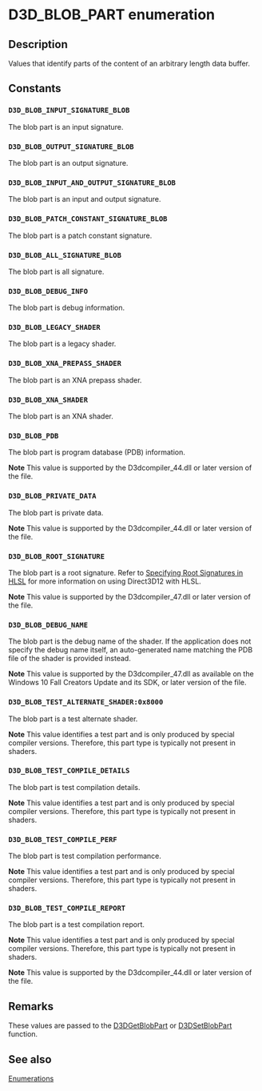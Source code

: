 # D3D_BLOB_PART enumeration

## Description

Values that identify parts of the content of an arbitrary length data buffer.

## Constants

### `D3D_BLOB_INPUT_SIGNATURE_BLOB`

The blob part is an input signature.

### `D3D_BLOB_OUTPUT_SIGNATURE_BLOB`

The blob part is an output signature.

### `D3D_BLOB_INPUT_AND_OUTPUT_SIGNATURE_BLOB`

The blob part is an input and output signature.

### `D3D_BLOB_PATCH_CONSTANT_SIGNATURE_BLOB`

The blob part is a patch constant signature.

### `D3D_BLOB_ALL_SIGNATURE_BLOB`

The blob part is all signature.

### `D3D_BLOB_DEBUG_INFO`

The blob part is debug information.

### `D3D_BLOB_LEGACY_SHADER`

The blob part is a legacy shader.

### `D3D_BLOB_XNA_PREPASS_SHADER`

The blob part is an XNA prepass shader.

### `D3D_BLOB_XNA_SHADER`

The blob part is an XNA shader.

### `D3D_BLOB_PDB`

The blob part is program database (PDB) information.

**Note** This value is supported by the D3dcompiler_44.dll or later version of the file.

### `D3D_BLOB_PRIVATE_DATA`

The blob part is private data.

**Note** This value is supported by the D3dcompiler_44.dll or later version of the file.

### `D3D_BLOB_ROOT_SIGNATURE`

The blob part is a root signature. Refer to [Specifying Root Signatures in HLSL](https://learn.microsoft.com/windows/desktop/direct3d12/specifying-root-signatures-in-hlsl) for more information on using Direct3D12 with HLSL.

**Note** This value is supported by the D3dcompiler_47.dll or later version of the file.

### `D3D_BLOB_DEBUG_NAME`

The blob part is the debug name of the shader. If the application does not specify the debug name itself, an auto-generated name matching the PDB file of the shader is provided instead.

**Note** This value is supported by the D3dcompiler_47.dll as available on the Windows 10 Fall Creators Update and its SDK, or later version of the file.

### `D3D_BLOB_TEST_ALTERNATE_SHADER:0x8000`

The blob part is a test alternate shader.

**Note** This value identifies a test part and is only produced by special compiler versions. Therefore, this part type is typically not present in shaders.

### `D3D_BLOB_TEST_COMPILE_DETAILS`

The blob part is test compilation details.

**Note** This value identifies a test part and is only produced by special compiler versions. Therefore, this part type is typically not present in shaders.

### `D3D_BLOB_TEST_COMPILE_PERF`

The blob part is test compilation performance.

**Note** This value identifies a test part and is only produced by special compiler versions. Therefore, this part type is typically not present in shaders.

### `D3D_BLOB_TEST_COMPILE_REPORT`

The blob part is a test compilation report.

**Note** This value identifies a test part and is only produced by special compiler versions. Therefore, this part type is typically not present in shaders.

**Note** This value is supported by the D3dcompiler_44.dll or later version of the file.

## Remarks

These values are passed to the [D3DGetBlobPart](https://learn.microsoft.com/windows/desktop/direct3dhlsl/d3dgetblobpart) or [D3DSetBlobPart](https://learn.microsoft.com/windows/desktop/direct3dhlsl/d3dsetblobpart) function.

## See also

[Enumerations](https://learn.microsoft.com/windows/desktop/direct3dhlsl/dx-graphics-d3dcompiler-reference-enums)
